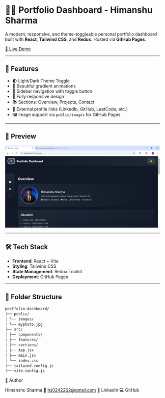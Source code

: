 # 🧑‍💻 Portfolio Dashboard - Himanshu Sharma

A modern, responsive, and theme-toggleable personal portfolio dashboard built with **React**, **Tailwind CSS**, and **Redux**. Hosted via **GitHub Pages**.

[🔗 Live Demo](https://hs024.github.io/PortFolio_Dashboard-himanshu/)

---

## 🚀 Features

- 🌓 Light/Dark Theme Toggle
- 🎨 Beautiful gradient animations
- 🧭 Sidebar navigation with toggle button
- 📱 Fully responsive design
- 📚 Sections: Overview, Projects, Contact
- 🔗 External profile links (LinkedIn, GitHub, LeetCode, etc.)
- 🖼️ Image support via `public/images` for GitHub Pages

---

## 📸 Preview

![Preview](portfolio-dashboard/public/images/portfolio.png)

---

## 🛠️ Tech Stack

- **Frontend**: React + Vite
- **Styling**: Tailwind CSS
- **State Management**: Redux Toolkit
- **Deployment**: GitHub Pages

---

## 📁 Folder Structure
```bash
portfolio-dashboard/
├── public/
│ └── images/
│ └── myphoto.jpg
├── src/
│ ├── components/
│ ├── features/
│ ├── sections/
│ ├── App.jsx
│ ├── main.jsx
│ └── index.css
├── tailwind.config.js
├── vite.config.js
```

🧊 Author

Himanshu Sharma
📧 hs0242262@gmail.com
🔗 LinkedIn
💻 GitHub

